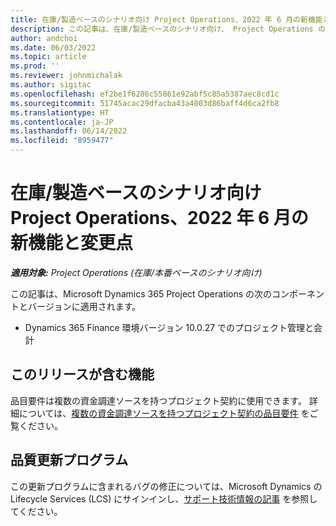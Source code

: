 ```yaml
---
title: 在庫/製造ベースのシナリオ向け Project Operations、2022 年 6 月の新機能と変更点
description: この記事は、在庫/製造ベースのシナリオ向け、 Project Operations の 2022 年 6 月リリースで利用可能な品質更新について説明します。
author: andchoi
ms.date: 06/03/2022
ms.topic: article
ms.prod: ''
ms.reviewer: johnmichalak
ms.author: sigitac
ms.openlocfilehash: ef2be1f6286c55861e92abf5c85a5387aec8cd1c
ms.sourcegitcommit: 51745acac29dfacba43a4003d86baff4d6ca2fb8
ms.translationtype: HT
ms.contentlocale: ja-JP
ms.lasthandoff: 06/14/2022
ms.locfileid: "8959477"
---
```

# <a name="whats-new-or-changed-in-project-operations-june-2022-for-stockedproduction-based-scenarios"></a>在庫/製造ベースのシナリオ向け Project Operations、2022 年 6 月の新機能と変更点

_**適用対象:**  Project Operations (在庫/本番ベースのシナリオ向け)_

この記事は、Microsoft Dynamics 365 Project Operations の次のコンポーネントとバージョンに適用されます。

- Dynamics 365 Finance 環境バージョン 10.0.27 でのプロジェクト管理と会計

## <a name="features-included-in-this-release"></a>このリリースが含む機能

品目要件は複数の資金調達ソースを持つプロジェクト契約に使用できます。 詳細については、[複数の資金調達ソースを持つプロジェクト契約の品目要件](/multiple-funding-sources-item-req.md) をご覧ください。

## <a name="quality-updates"></a>品質更新プログラム

この更新プログラムに含まれるバグの修正については、Microsoft Dynamics の Lifecycle Services (LCS) にサインインし、[サポート技術情報の記事](https://fix.lcs.dynamics.com/Issue/Details?bugId=673271) を参照してください。
